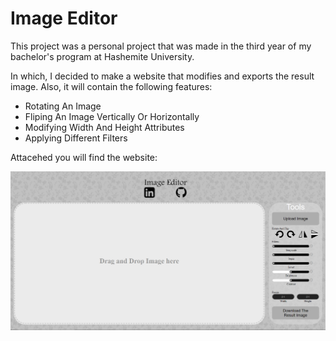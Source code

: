 # Image Editor

This project was a personal project that was made in the third year of my bachelor's program at Hashemite University.

In which, I decided to make a website that modifies and exports the result image. Also, it will contain the following features:

 - Rotating An Image
 - Fliping An Image Vertically Or Horizontally
 - Modifying Width And Height Attributes
 - Applying Different Filters

Attacehed you will find the website:

![ImageEditor.png](Images/ImageEditor.png)